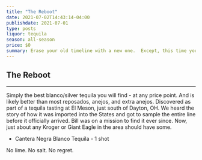 ```yaml
---
title: "The Reboot"
date: 2021-07-02T14:43:14-04:00
publishdate: 2021-07-01
type: posts
liquor: tequila
season: all-season
price: $0
summary: Erase your old timeline with a new one.  Except, this time you're Chris Pine.
---
```

## The Reboot
---
Simply the best blanco/silver tequila you will find - at any price point.  And is likely better than most reposados, anejos, and extra anejos.  Discovered as part of a tequila tasting at El Meson, just south of Dayton, OH.  We heard the story of how it was imported into the States and got to sample the entire line before it officially arrived.  Bill was on a mission to find it ever since.  Now, just about any Kroger or Giant Eagle in the area should have some.

* Cantera Negra Blanco Tequila - 1 shot

No lime.  No salt.  No regret.
